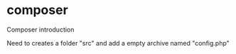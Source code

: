 # composer
Composer introduction

Need to creates a folder "src" and add a empty archive named "config.php"
